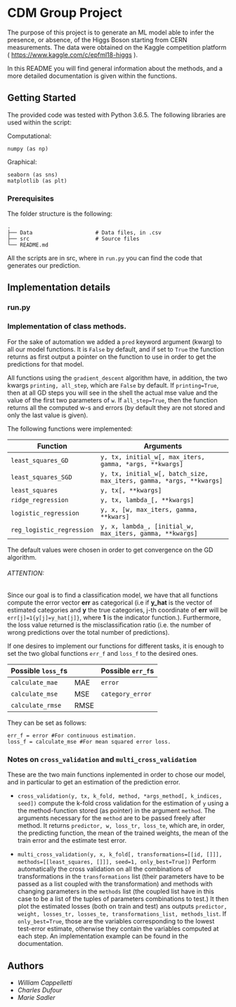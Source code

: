 # CDM Group Project

The purpose of this project is to generate an ML model able to infer the presence, or absence, of the Higgs Boson starting from CERN measurements. The data were obtained on the Kaggle competition platform ( https://www.kaggle.com/c/epfml18-higgs ).

In this README you will find general information about the methods, and a more detailed documentation is given within the functions.

## Getting Started

The provided code was tested with Python 3.6.5.
The following libraries are used within the script:

Computational:

    numpy (as np)

Graphical:

    seaborn (as sns)
    matplotlib (as plt)


### Prerequisites

The folder structure is the following:

    .
    ├── Data                    # Data files, in .csv
    ├── src                     # Source files
    └── README.md

All the scripts are in src, where in `run.py` you can find the code that generates our prediction.


## Implementation details

### run.py

<!-- @Marie put here the description of how you obtained the best model! (general and schematic should be fine) -->

### Implementation of class methods.

For the sake of automation we added a `pred` keyword argument (kwarg) to all our model functions. It is `False` by default, and if set to `True` the function returns as first output a pointer on the function to use in order to get the predictions for that model.

All functions using the `gradient_descent` algorithm have, in addition, the two kwargs `printing, all_step`, which are `False` by default. If `printing=True`, then at all GD steps you will see in the shell the actual mse value and the value of the first two parameters of `w`. If `all_step=True`, then the function returns all the computed w-s and errors (by default they are not stored and only the last value is given).

The following functions were implemented:

| Function            | Arguments |
|-------------------- |-----------|
| `least_squares_GD`  | `y, tx, initial_w[, max_iters, gamma, *args, **kwargs]`  |
| `least_squares_SGD` | `y, tx, initial_w[, batch_size, max_iters, gamma, *args, **kwargs]`  |
| `least_squares`     | `y, tx[, **kwargs]` |
| `ridge_regression`  | `y, tx, lambda_[, **kwargs]` |
| `logistic_regression`| `y, x, [w, max_iters, gamma, **kwars]` |
| `reg_logistic_regression` | `y, x, lambda_, [initial_w, max_iters, gamma, **kwargs]` |

The default values were chosen in order to get convergence on the GD algorithm.

###### ATTENTION:
Since our goal is to find a classification model, we have that all functions compute the error vector **err** as categorical (i.e if **y_hat** is the vector of estimated categories and **y** the true categories, j-th coordinate of **err** will be `err[j]=1{y[j]=y_hat[j]}`, where **1** is the indicator function.). Furthermore, the loss value returned is the misclassification ratio (i.e. the number of wrong predictions over the total number of predictions).

If one desires to implement our functions for different tasks, it is enough to set the two global functions `err_f` and `loss_f` to the desired ones.

| Possible `loss_f`s |            | Possible `err_f`s |
|--------------------|------------|--------------------|
| `calculate_mae`    | MAE        | `error` | Return the distance between predicted end true values (continuous estimation)
| `calculate_mse`    | MSE        | `category_error` | Return the error indicator (as explained above) |
| `calculate_rmse`   | RMSE       | |

They can be set as follows:

    err_f = error #For continuous estimation.
    loss_f = calculate_mse #For mean squared error loss.

### Notes on `cross_validation` and `multi_cross_validation`

These are the two main functions inplemented in order to chose our model, and in particular to get an estimation of the prediction error.

* `cross_validation(y, tx, k_fold, method, *args_method[, k_indices, seed])` compute the k-fold cross validation for the estimation of `y` using a the method-function stored (as pointer) in the argument `method`. The arguments necessary for the `method` are to be passed freely after method. It returns `predictor, w, loss_tr, loss_te`, which are, in order, the predicting function, the mean of the trained weights, the mean of the train error and the estimate test error.

* `multi_cross_validation(y, x, k_fold[, transformations=[[id, []]], methods=[[least_squares, []]], seed=1, only_best=True])` Perform automatically the cross validation on all the combinations of transformations in the `transformations` list (their parameters have to be passed as a list coupled with the transformation) and methods with changing parameters in the `methods` list (the coupled list have in this case to be a list of the tuples of parameters combinations to test.) It then plot the estimated losses (both on train and test) ans outputs `predictor, weight, losses_tr, losses_te, transformations_list, methods_list`. If `only_best=True`, those are the variables corresponding to the lowest test-error estimate, otherwise they contain the variables computed at each step. An implementation example can be found in the documentation.

## Authors

* *William Cappelletti*
* *Charles Dufour*
* *Marie Sadler*
